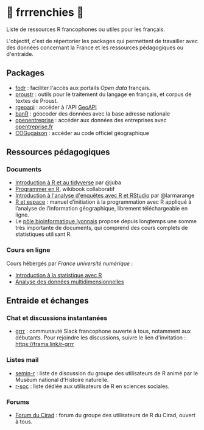 # :rooster: frrrenchies :rooster:
Liste de ressources R francophones ou utiles pour les français.

L'objectif, c'est de répertorier les packages qui permettent de travailler avec des données concernant la France et les ressources pédagogiques ou d'entraide.

## Packages

* [fodr](https://github.com/Tutuchan/fodr) : faciliter l'accès aux portails *Open data* français. 
* [proustr](https://github.com/ColinFay/proustr) : outils pour le traitement du langage en français, et corpus de textes de Proust.
* [rgeoapi](https://github.com/ColinFay/rgeoapi) : accéder à l'API [GeoAPI](https://api.gouv.fr/explorer/geoapi/)
* [banR](https://github.com/joelgombin/banR) : géocoder des données avec la base adresse nationale
* [openentreprise](https://github.com/pachevalier/openentreprise) : accéder aux données des entreprises avec [opentreprise.fr](opentreprise.fr) 
* [COGugaison](https://github.com/antuki/COGugaison) : accéder au code officiel géographique

## Ressources pédagogiques

### Documents

* [Introduction à R et au tidyverse](https://juba.github.io/tidyverse/) par @juba
* [Programmer en R](https://fr.wikibooks.org/wiki/Programmer_en_R), wikibook collaboratif
* [Introduction à l'analyse d'enquêtes avec R et RStudio](http://larmarange.github.io/analyse-R/) par @larmarange
* [R et espace](https://framabook.org/r-et-espace/) : manuel d’initiation à la programmation avec R appliqué à l’analyse de l’information géographique, librement téléchargeable en ligne.
* Le [pôle bioinformatique lyonnais](http://pbil.univ-lyon1.fr/R/) propose depuis longtemps une somme très importante de documents, qui comprend des cours complets de statistiques utilisant R.

### Cours en ligne

Cours hébergés par *France université numérique* :

* [Introduction à la statistique avec R](https://www.fun-mooc.fr/courses/course-v1:UPSUD+42001+session08/about)
* [Analyse des données multidimensionnelles](https://www.fun-mooc.fr/courses/agrocampusouest/40001S03/session03/about)

## Entraide et échanges

### Chat et discussions instantanées

* [grrr](https://r-grrr.slack.com) : communauté Slack francophone ouverte à tous, notamment aux débutants. Pour rejoindre les discussions, suivre le lien d'invitation : https://frama.link/r-grrr

### Listes mail

* [semin-r](https://listes.mnhn.fr/wws/subscribe/semin-r) : liste de discussion du groupe des utilisateurs de R animé par le Muséum national d’Histoire naturelle.
* [r-soc](https://groupes.renater.fr/sympa/subscribe/r-soc) : liste dédiée aux utilisateurs de R en sciences sociales.

### Forums

* [Forum du Cirad](http://forums.cirad.fr/logiciel-R/) : forum du groupe des utilisateurs de R du Cirad, ouvert à tous.

